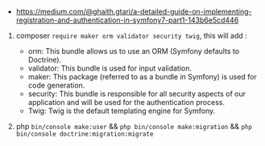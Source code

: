 - https://medium.com/@ghaith.gtari/a-detailed-guide-on-implementing-registration-and-authentication-in-symfony7-part1-143b6e5cd446

1. composer `require maker orm validator security twig`, this will add :
    - orm: This bundle allows us to use an ORM (Symfony defaults to Doctrine).
    - validator: This bundle is used for input validation.
    - maker: This package (referred to as a bundle in Symfony) is used for code generation.
    - security: This bundle is responsible for all security aspects of our application and will be used for the authentication process.
    - Twig: Twig is the default templating engine for Symfony.

2. php `bin/console make:user` && `php bin/console make:migration` && `php bin/console doctrine:migration:migrate`
